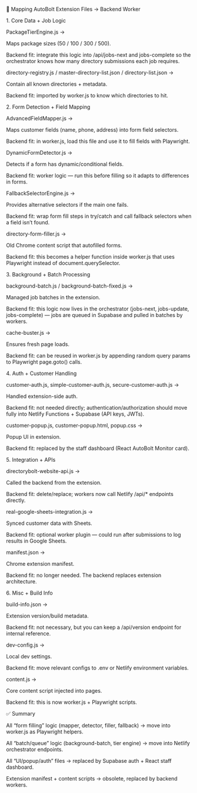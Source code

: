 🔄 Mapping AutoBolt Extension Files → Backend Worker

1\. Core Data + Job Logic



PackageTierEngine.js →

Maps package sizes (50 / 100 / 300 / 500).

Backend fit: integrate this logic into /api/jobs-next and jobs-complete so the orchestrator knows how many directory submissions each job requires.



directory-registry.js / master-directory-list.json / directory-list.json →

Contain all known directories + metadata.

Backend fit: imported by worker.js to know which directories to hit.



2\. Form Detection + Field Mapping



AdvancedFieldMapper.js →

Maps customer fields (name, phone, address) into form field selectors.

Backend fit: in worker.js, load this file and use it to fill fields with Playwright.



DynamicFormDetector.js →

Detects if a form has dynamic/conditional fields.

Backend fit: worker logic — run this before filling so it adapts to differences in forms.



FallbackSelectorEngine.js →

Provides alternative selectors if the main one fails.

Backend fit: wrap form fill steps in try/catch and call fallback selectors when a field isn’t found.



directory-form-filler.js →

Old Chrome content script that autofilled forms.

Backend fit: this becomes a helper function inside worker.js that uses Playwright instead of document.querySelector.



3\. Background + Batch Processing



background-batch.js / background-batch-fixed.js →

Managed job batches in the extension.

Backend fit: this logic now lives in the orchestrator (jobs-next, jobs-update, jobs-complete) — jobs are queued in Supabase and pulled in batches by workers.



cache-buster.js →

Ensures fresh page loads.

Backend fit: can be reused in worker.js by appending random query params to Playwright page.goto() calls.



4\. Auth + Customer Handling



customer-auth.js, simple-customer-auth.js, secure-customer-auth.js →

Handled extension-side auth.

Backend fit: not needed directly; authentication/authorization should move fully into Netlify Functions + Supabase (API keys, JWTs).



customer-popup.js, customer-popup.html, popup.css →

Popup UI in extension.

Backend fit: replaced by the staff dashboard (React AutoBolt Monitor card).



5\. Integration + APIs



directorybolt-website-api.js →

Called the backend from the extension.

Backend fit: delete/replace; workers now call Netlify /api/\* endpoints directly.



real-google-sheets-integration.js →

Synced customer data with Sheets.

Backend fit: optional worker plugin — could run after submissions to log results in Google Sheets.



manifest.json →

Chrome extension manifest.

Backend fit: no longer needed. The backend replaces extension architecture.



6\. Misc + Build Info



build-info.json →

Extension version/build metadata.

Backend fit: not necessary, but you can keep a /api/version endpoint for internal reference.



dev-config.js →

Local dev settings.

Backend fit: move relevant configs to .env or Netlify environment variables.



content.js →

Core content script injected into pages.

Backend fit: this is now worker.js + Playwright scripts.



✅ Summary



All “form filling” logic (mapper, detector, filler, fallback) → move into worker.js as Playwright helpers.



All “batch/queue” logic (background-batch, tier engine) → move into Netlify orchestrator endpoints.



All “UI/popup/auth” files → replaced by Supabase auth + React staff dashboard.



Extension manifest + content scripts → obsolete, replaced by backend workers.

